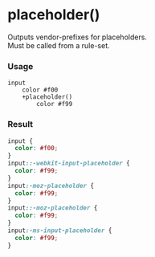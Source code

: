 # placeholder()

Outputs vendor-prefixes for placeholders.  
Must be called from a rule-set.

### Usage

```stylus
input
    color #f00
    +placeholder()
        color #f99        
```

### Result

```css
input {
  color: #f00;
}
input::-webkit-input-placeholder {
  color: #f99;
}
input:-moz-placeholder {
  color: #f99;
}
input::-moz-placeholder {
  color: #f99;
}
input:-ms-input-placeholder {
  color: #f99;
}
```
